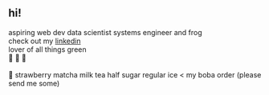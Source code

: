 ## hi!
aspiring web dev data scientist systems engineer and frog
<br>
check out my <a href = "https://www.linkedin.com/in/isabella-allada-b9746a1bb/">linkedin</a>
<br>
lover of all things green
<br>
🐸 🌿 🎍
<br><br>
🧋 strawberry matcha milk tea half sugar regular ice < my boba order (please send me some)
